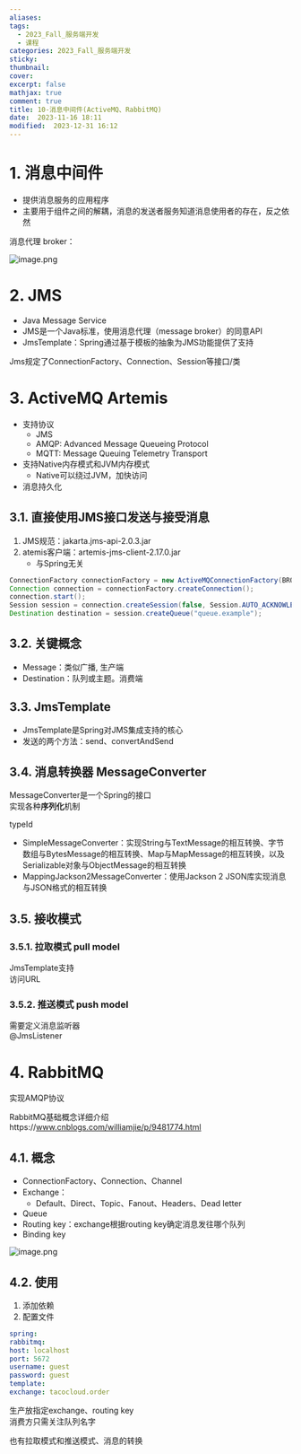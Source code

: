 ```yaml
---
aliases: 
tags:
  - 2023_Fall_服务端开发
  - 课程
categories: 2023_Fall_服务端开发
sticky:
thumbnail:
cover: 
excerpt: false
mathjax: true
comment: true
title: 10-消息中间件(ActiveMQ、RabbitMQ)
date:  2023-11-16 18:11
modified:  2023-12-31 16:12
---
```


# 1. 消息中间件

- 提供消息服务的应用程序
- 主要用于组件之间的解耦，消息的发送者服务知道消息使用者的存在，反之依然

消息代理 broker：

![image.png](https://chillcharlie-img.oss-cn-hangzhou.aliyuncs.com/image%2F2023%2F11%2F16%2F18-53-01-0b10509f214aed7690a292bddcc3240f-20231116185259-10be9f.png)

# 2. JMS

- Java Message Service
- JMS是一个Java标准，使用消息代理（message broker）的同意API
- JmsTemplate：Spring通过基于模板的抽象为JMS功能提供了支持

Jms规定了ConnectionFactory、Connection、Session等接口/类

# 3. ActiveMQ Artemis

- 支持协议
	- JMS
	- AMQP: Advanced Message Queueing Protocol
	- MQTT: Message Queuing Telemetry Transport
- 支持Native内存模式和JVM内存模式
	- Native可以绕过JVM，加快访问
- 消息持久化

## 3.1. 直接使用JMS接口发送与接受消息

1. JMS规范：jakarta.jms-api-2.0.3.jar
2. atemis客户端：artemis-jms-client-2.17.0.jar
	- 与Spring无关

```java
ConnectionFactory connectionFactory = new ActiveMQConnectionFactory(BROKER_URL, USERNAME, PASSWORD);
Connection connection = connectionFactory.createConnection();
connection.start();
Session session = connection.createSession(false, Session.AUTO_ACKNOWLEDGE);
Destination destination = session.createQueue("queue.example");
```

## 3.2. 关键概念

- Message：类似广播, 生产端
- Destination：队列或主题。消费端

## 3.3. JmsTemplate

- JmsTemplate是Spring对JMS集成支持的核心
- 发送的两个方法：send、convertAndSend

## 3.4. 消息转换器 MessageConverter

MessageConverter是一个Spring的接口  
实现各种**序列化**机制

typeId

- SimpleMessageConverter：实现String与TextMessage的相互转换、字节数组与BytesMessage的相互转换、Map与MapMessage的相互转换，以及Serializable对象与ObjectMessage的相互转换
- MappingJackson2MessageConverter：使用Jackson 2 JSON库实现消息与JSON格式的相互转换

## 3.5. 接收模式

### 3.5.1. 拉取模式 pull model

JmsTemplate支持  
访问URL

### 3.5.2. 推送模式 push model

需要定义消息监听器  
@JmsListener

# 4. RabbitMQ

实现AMQP协议

RabbitMQ基础概念详细介绍https://www.cnblogs.com/williamjie/p/9481774.html

## 4.1. 概念

- ConnectionFactory、Connection、Channel
- Exchange：
	- Default、Direct、Topic、Fanout、Headers、Dead letter
- Queue
- Routing key：exchange根据routing key确定消息发往哪个队列
- Binding key

![image.png](https://chillcharlie-img.oss-cn-hangzhou.aliyuncs.com/image%2F2023%2F11%2F16%2F20-31-55-d57a847ec3e2d2ed48f59f6b49ec2e0c-20231116203155-0bdbb4.png)

## 4.2. 使用

1. 添加依赖
2. 配置文件

```yaml
spring:
rabbitmq:
host: localhost
port: 5672
username: guest
password: guest
template:
exchange: tacocloud.order
```

生产放指定exchange、routing key  
消费方只需关注队列名字

也有拉取模式和推送模式、消息的转换